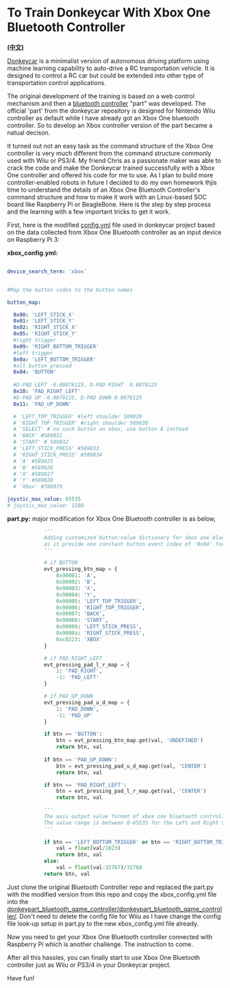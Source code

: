 # To Train Donkeycar With Xbox One Bluetooth Controller

[**(中文)**](./README_CN.md)

[Donkeycar](https://github.com/autorope/donkey2) is a minimalist version of autonomous driving platform using machine learning capability to auto-drive a RC transportation vehicle. It is designed to control a RC car but could be extended into other type of transportation control applications.

The original development of the training is based on a web control mechanism and then a [bluetooth controller](https://github.com/autorope/donkeypart_bluetooth_game_controller) "part" was developed. The official 'part' from the donkeycar repository is designed for Nintendo Wiiu controller as default while I have already got an Xbox One bluetooth controller. So to develop an Xbox controller version of the part became a natual decison.

It turned out not an easy task as the command structure of the Xbox One controller is very much different from the command structure commonly used with Wiiu or PS3/4. My friend Chris as a passionate maker was able to crack the code and make the Donkeycar trained successfully with a Xbox One controller and offered his code for me to use. As I plan to build more controller-enabled robots in future I decided to do my own homework thjis time to understand the details of an Xbox One Bluetooth Controller's command structure and how to make it work with an Linux-based SOC board like Raspberry Pi or BeagleBone. Here is the step by step process and the learning with a few important tricks to get it work.

First, here is the modified [config.yml](https://github.com/autorope/donkeypart_bluetooth_game_controller) file used in donkeycar project based on the data collected from Xbox One Bluetooth controller as an input device on Raspberry Pi 3:

**xbox_config.yml:**

```yml

device_search_term: 'xbox'


#Map the button codes to the button names

button_map:

  0x00: 'LEFT_STICK_X'
  0x01: 'LEFT_STICK_Y'
  0x02: 'RIGHT_STICK_X'
  0x05: 'RIGHT_STICK_Y'
  #right trigger
  0x09: 'RIGHT_BOTTOM_TRIGGER'
  #left trigger
  0x0a: 'LEFT_BOTTOM_TRIGGER'
  #all button pressed
  0x04: 'BUTTON'
  
  #D-PAD LEFT -0.00078125, D-PAD RIGHT  0.0078125  
  0x10: 'PAD_RIGHT_LEFT'
  #D-PAD UP -0.0078125, D-PAD DOWN 0.0078125
  0x11: 'PAD_UP_DOWN'

  # 'LEFT_TOP_TRIGGER' #left shoulder 589829
  # 'RIGHT_TOP_TRIGGER' #right shoulder 589830
  # 'SELECT' # no such button on xbox, use button A instead
  # 'BACK' #589831
  # 'START' # 589832
  # 'LEFT_STICK_PRESS' #589833
  # 'RIGHT_STICK_PRESS' #589834
  # 'A' #589825
  # 'B' #589826
  # 'X' #589827
  # 'Y' #589828
  # 'Xbox' #786979

joystic_max_value: 65535
# joystic_max_value: 1280
```

**part.py:** major modification for Xbox One Bluetooth controller is as below,

```python
            '''
            Adding customized button:value dictionary for xbox one bluetooth controller
            as it provide one constant button event index of '0x04' for all button pressing event and use value to differentiate the button type. This 'button:value' is collected with the built-in tool from Donkeycar bluetooth controller part. 
            '''

            # if BUTTON
            evt_pressing_btn_map = {
                0x90001: 'A',
                0x90002: 'B',
                0x90003: 'X',
                0x90004: 'Y',
                0x90005: 'LEFT_TOP_TRIGGER',
                0x90006: 'RIGHT_TOP_TRIGGER',
                0x90007: 'BACK',
                0x90008: 'START',
                0x90009: 'LEFT_STICK_PRESS',
                0x9000a: 'RIGHT_STICK_PRESS',
                0xc0223: 'XBOX'
            }

            # if PAD_RIGHT_LEFT
            evt_pressing_pad_l_r_map = {
                1: 'PAD_RIGHT',
                -1: 'PAD_LEFT'
            }

            # if PAD_UP_DOWN
            evt_pressing_pad_u_d_map = {
                1: 'PAD_DOWN',
                -1: 'PAD_UP'
            }

            if btn == 'BUTTON':
                btn = evt_pressing_btn_map.get(val, 'UNDEFINED')
                return btn, val
            
            if btn == 'PAD_UP_DOWN':
                btn = evt_pressing_pad_u_d_map.get(val, 'CENTER')
                return btn, val

            if btn == 'PAD_RIGHT_LEFT':
                btn = evt_pressing_pad_l_r_map.get(val, 'CENTER')
                return btn, val

            '''
            The axis output value format of xbox one bluetooth controller is different from Wiiu or PS3/4.
            The value range is between 0-65535 for the Left and Right Stick movement and 0-1023 for the Left and Right Bottom Triggers.
            '''	
            
            if btn == 'LEFT_BOTTOM_TRIGGER' or btn == 'RIGHT_BOTTOM_TRIGGER':
                val = float(val/1023)
                return btn, val
            else:
                val = float(val-32767)/32768
            return btn, val
```

Just clone the original Bluetooth Controller repo and replaced the part.py with the modified version from this repo and copy the xbox_config.yml file into the [donkeypart_bluetooth_game_controller/donkeypart_bluetooth_game_controller/](https://github.com/autorope/donkeypart_bluetooth_game_controller/tree/master/donkeypart_bluetooth_game_controller). Don't need to delete the config file for Wiiu as I have change the config file look-up setup in part.py to the new xbox_config.yml file already.

Now you need to get your Xbox One Bluetooth controller connected with Raspberry Pi which is another challenge. The instruction to come. 

After all this hassles, you can finally start to use Xbox One Bluetooth controller just as Wiiu or PS3/4 in your Donkeycar project.

Have fun!
